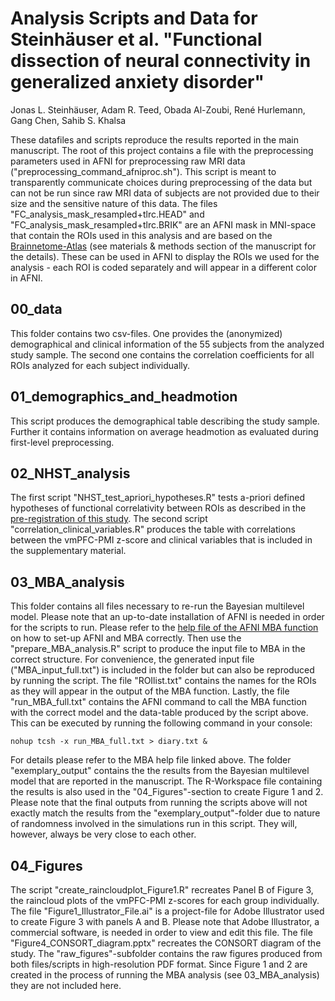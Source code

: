 # Analysis Scripts and Data for Steinhäuser et al. "Functional dissection of neural connectivity in generalized anxiety disorder"
Jonas L. Steinhäuser, Adam R. Teed, Obada Al-Zoubi, René Hurlemann, Gang Chen, Sahib S. Khalsa

These datafiles and scripts reproduce the results reported in the main manuscript.
The root of this project contains a file with the preprocessing parameters used in AFNI for preprocessing raw MRI data ("preprocessing_command_afniproc.sh"). This script is meant to transparently communicate choices during preprocessing of the data but can not be run since raw MRI data of subjects are not provided due to their size and the sensitive nature of this data. 
The files "FC_analysis_mask_resampled+tlrc.HEAD" and "FC_analysis_mask_resampled+tlrc.BRIK" are an AFNI mask in MNI-space that contain the ROIs used in this analysis and are based on the [Brainnetome-Atlas](https://atlas.brainnetome.org/) (see materials & methods section of the manuscript for the details). These can be used in AFNI to display the ROIs we used for the analysis - each ROI is coded separately and will appear in a different color in AFNI.

## 00_data
This folder contains two csv-files. One provides the (anonymized) demographical and clinical information of the 55 subjects from the analyzed study sample. The second one contains the correlation coefficients for all ROIs analyzed for each subject individually. 

## 01_demographics_and_headmotion
This script produces the demographical table describing the study sample. Further it contains information on average headmotion as evaluated during first-level preprocessing. 

## 02_NHST_analysis
The first script "NHST_test_apriori_hypotheses.R" tests a-priori defined hypotheses of functional correlativity between ROIs as described in the [pre-registration of this study](https://osf.io/j29qv). The second script "correlation_clinical_variables.R" produces the table with correlations between the vmPFC-PMI z-score and clinical variables that is included in the supplementary material.

## 03_MBA_analysis
This folder contains all files necessary to re-run the Bayesian multilevel model. Please note that an up-to-date installation of AFNI is needed in order for the scripts to run.
Please refer to the [help file of the AFNI MBA function](https://afni.nimh.nih.gov/pub/dist/doc/program_help/MBA.html) on how to set-up AFNI and MBA correctly.
Then use the "prepare_MBA_analysis.R" script to produce the input file to MBA in the correct structure. For convenience, the generated input file ("MBA_input_full.txt") is included in the folder but can also be reproduced by running the script. The file "ROIlist.txt" contains the names for the ROIs as they will appear in the output of the MBA function.
Lastly, the file "run_MBA_full.txt" contains the AFNI command to call the MBA function with the correct model and the data-table produced by the script above. 
This can be executed by running the following command in your console:
```
nohup tcsh -x run_MBA_full.txt > diary.txt &
```
For details please refer to the MBA help file linked above.
The folder "exemplary_output" contains the the results from the Bayesian multilevel model that are reported in the manuscript. The R-Workspace file containing the results is also used in the "04_Figures"-section to create Figure 1 and 2.
Please note that the final outputs from running the scripts above will not exactly match the results from the "exemplary_output"-folder due to nature of randomness involved in the simulations run in this script. They will, however, always be very close to each other.

## 04_Figures
The script "create_raincloudplot_Figure1.R" recreates Panel B of Figure 3, the raincloud plots of the vmPFC-PMI z-scores for each group individually.
The file "Figure1_Illustrator_File.ai" is a project-file for Adobe Illustrator used to create Figure 3 with panels A and B. Please note that Adobe Illustrator, a commercial software, is needed in order to view and edit this file. The file "Figure4_CONSORT_diagram.pptx" recreates the CONSORT diagram of the study. The "raw_figures"-subfolder contains the raw figures produced from both files/scripts in high-resolution PDF format. Since Figure 1 and 2 are created in the process of running the MBA analysis (see 03_MBA_analysis) they are not included here. 

